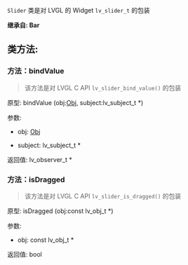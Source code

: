 `Slider` 类是对 LVGL 的 Widget `lv_slider_t` 的包装

**继承自: Bar**

## 类方法:



### 方法：bindValue

> 该方法是对 LVGL C API `lv_slider_bind_value()` 的包装

原型: bindValue (obj:[Obj](../Obj), subject:lv_subject_t *)

参数:

* obj: [Obj](../Obj)

* subject: lv_subject_t *

返回值:
lv_observer_t *



### 方法：isDragged

> 该方法是对 LVGL C API `lv_slider_is_dragged()` 的包装

原型: isDragged (obj:const lv_obj_t *)

参数:

* obj: const lv_obj_t *

返回值:
bool


